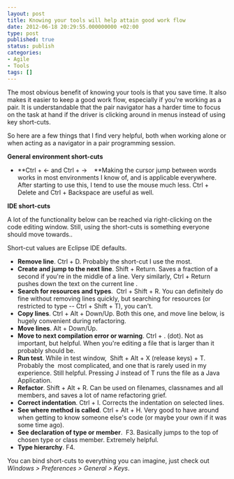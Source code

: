 ```yaml
---
layout: post
title: Knowing your tools will help attain good work flow
date: 2012-06-18 20:29:55.000000000 +02:00
type: post
published: true
status: publish
categories:
- Agile
- Tools
tags: []
---
```

The most obvious benefit of knowing your tools is that you save time. It also makes it easier to keep a good work flow, especially if you're working as a pair. It is understandable that the pair navigator has a harder time to focus on the task at hand if the driver is clicking around in menus instead of using key short-cuts.

So here are a few things that I find very helpful, both when working alone or when acting as a navigator in a pair programming session.

**General environment short-cuts**

*   **Ctrl + ← and Ctrl + →    **Making the cursor jump between words works in most environments I know of, and is applicable everywhere. After starting to use this, I tend to use the mouse much less. Ctrl + Delete and Ctrl + Backspace are useful as well.

**IDE short-cuts**

A lot of the functionality below can be reached via right-clicking on the code editing window. Still, using the short-cuts is something everyone should move towards..

Short-cut values are Eclipse IDE defaults.

*   **Remove line**. Ctrl + D. Probably the short-cut I use the most.
*   **Create and jump to the next line**. Shift + Return. Saves a fraction of a second if you're in the middle of a line. Very similarly, Ctrl + Return pushes down the text on the current line .
*   **Search for resources and types**.  Ctrl + Shift + R. You can definitely do fine without removing lines quickly, but searching for resources (or restricted to type -- Ctrl + Shift + T), you can't.
*   **Copy lines**. Ctrl + Alt + Down/Up. Both this one, and move line below, is hugely convenient during refactoring.
*   **Move lines**. Alt + Down/Up.
*   **Move to next compilation error or warning**. Ctrl + . (dot). Not as important, but helpful. When you're editing a file that is larger than it probably should be.
*   **Run test**. While in test window,  Shift + Alt + X (release keys) + T. Probably the  most complicated, and one that is rarely used in my experience. Still helpful. Pressing J instead of T runs the file as a Java Application.
*   **Refactor**. Shift + Alt + R. Can be used on filenames, classnames and all members, and saves a lot of name refactoring grief.
*   **Correct indentation**. Ctrl + I. Corrects the indentation on selected lines.
*   **See where method is called**. Ctrl + Alt + H. Very good to have around when getting to know someone else's code (or maybe your own if it was some time ago).
*   **See declaration of type or member**.  F3\. Basically jumps to the top of chosen type or class member. Extremely helpful.
*   **Type hierarchy**. F4.

You can bind short-cuts to everything you can imagine, just check out _Windows > Preferences > General > Keys_.
